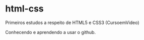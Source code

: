 # html-css
 Primeiros estudos a respeito de HTML5 e CSS3 (CursoemVideo)

Conhecendo e aprendendo a usar o github.